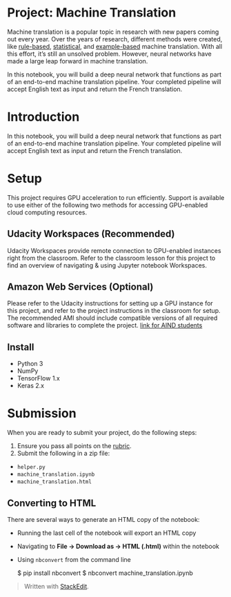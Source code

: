 
<h1 id="project-machine-translation">Project: Machine Translation</h1>
<p>Machine translation is a popular topic in research with new papers coming out every year. Over the years of research, different methods were created, like  <a href="https://en.wikipedia.org/wiki/Rule-based_machine_translation">rule-based</a>,  <a href="https://en.wikipedia.org/wiki/Statistical_machine_translation">statistical</a>, and  <a href="https://en.wikipedia.org/wiki/Example-based_machine_translation">example-based</a>  machine translation. With all this effort, it’s still an unsolved problem. However, neural networks have made a large leap forward in machine translation.</p>
<p>In this notebook, you will build a deep neural network that functions as part of an end-to-end machine translation pipeline. Your completed pipeline will accept English text as input and return the French translation.</p>
<h1 id="introduction">Introduction</h1>
<p>In this notebook, you will build a deep neural network that functions as part of an end-to-end machine translation pipeline. Your completed pipeline will accept English text as input and return the French translation.</p>
<h1 id="setup"><a href="https://github.com/AbdullahMu/Machine-Translation#setup"></a>Setup</h1>
<p>This project requires GPU acceleration to run efficiently. Support is available to use either of the following two methods for accessing GPU-enabled cloud computing resources.</p>
<h2 id="udacity-workspaces-recommended"><a href="https://github.com/AbdullahMu/Machine-Translation#udacity-workspaces-recommended"></a>Udacity Workspaces (Recommended)</h2>
<p>Udacity Workspaces provide remote connection to GPU-enabled instances right from the classroom. Refer to the classroom lesson for this project to find an overview of navigating &amp; using Jupyter notebook Workspaces.</p>
<h2 id="amazon-web-services-optional"><a href="https://github.com/AbdullahMu/Machine-Translation#amazon-web-services-optional"></a>Amazon Web Services (Optional)</h2>
<p>Please refer to the Udacity instructions for setting up a GPU instance for this project, and refer to the project instructions in the classroom for setup. The recommended AMI should include compatible versions of all required software and libraries to complete the project.  <a href="https://classroom.udacity.com/nanodegrees/nd889/parts/16cf5df5-73f0-4afa-93a9-de5974257236/modules/53b2a19e-4e29-4ae7-aaf2-33d195dbdeba/lessons/2df3b94c-4f09-476a-8397-e8841b147f84/project">link for AIND students</a></p>
<h2 id="install"><a href="https://github.com/AbdullahMu/Machine-Translation#install"></a>Install</h2>
<ul>
<li>Python 3</li>
<li>NumPy</li>
<li>TensorFlow 1.x</li>
<li>Keras 2.x</li>
</ul>
<h1 id="submission"><a href="https://github.com/AbdullahMu/Machine-Translation#submission"></a>Submission</h1>
<p>When you are ready to submit your project, do the following steps:</p>
<ol>
<li>Ensure you pass all points on the  <a href="https://review.udacity.com/#!/rubrics/1004/view">rubric</a>.</li>
<li>Submit the following in a zip file:</li>
</ol>
<ul>
<li><code>helper.py</code></li>
<li><code>machine_translation.ipynb</code></li>
<li><code>machine_translation.html</code></li>
</ul>
<h2 id="converting-to-html"><a href="https://github.com/AbdullahMu/Machine-Translation#converting-to-html"></a>Converting to HTML</h2>
<p>There are several ways to generate an HTML copy of the notebook:</p>
<ul>
<li>
<p>Running the last cell of the notebook will export an HTML copy</p>
</li>
<li>
<p>Navigating to  <strong>File -&gt; Download as -&gt; HTML (.html)</strong>  within the notebook</p>
</li>
<li>
<p>Using  <code>nbconvert</code>  from the command line</p>
<p>$ pip install nbconvert $ nbconvert machine_translation.ipynb</p>
</li>
</ul>
<blockquote>
<p>Written with <a href="https://stackedit.io/">StackEdit</a>.</p>
</blockquote>

